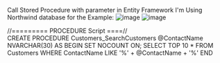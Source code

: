 Call Stored Procedure with parameter in Entity Framework
I'm Using Northwind database for the Example:
![image](https://user-images.githubusercontent.com/26320160/186072865-aa0a2439-da01-447c-85cb-76d06252d8be.png)
![image](https://user-images.githubusercontent.com/26320160/186072945-ff9d9d0d-5389-4554-8900-304375120886.png)

//=========  PROCEDURE Script ====//</br>
CREATE PROCEDURE Customers_SearchCustomers
      @ContactName NVARCHAR(30)
AS
BEGIN
      SET NOCOUNT ON;
      SELECT TOP 10 *
      FROM Customers
      WHERE ContactName LIKE '%' + @ContactName + '%'
END
